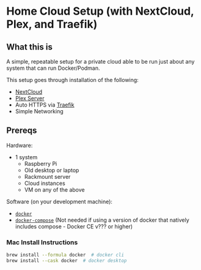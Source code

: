 Home Cloud Setup (with NextCloud, Plex, and Traefik)
=============

## What this is
A simple, repeatable setup for a private cloud able to be run just about any system that can run Docker/Podman.

This setup goes through installation of the following:
- [NextCloud]()
- [Plex Server]()
- Auto HTTPS via [Traefik]()
- Simple Networking

## Prereqs
Hardware:
- 1 system
  - Raspberry Pi
  - Old desktop or laptop
  - Rackmount server
  - Cloud instances
  - VM on any of the above

Software (on your development machine):
- [`docker`](https://tbd)
- [`docker-compose`]() (Not needed if using a version of docker that natively includes compose - Docker CE v??? or higher)

### Mac Install Instructions

```bash
brew install --formula docker  # docker cli
brew install --cask docker  # docker desktop
```